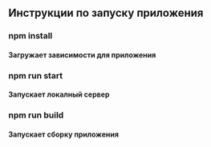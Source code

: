 ## Инструкции по запуску приложения
### npm install
#### Загружает зависимости для приложения
### npm run start
#### Запускает локалный сервер
### npm run build
#### Запускает сборку приложения
